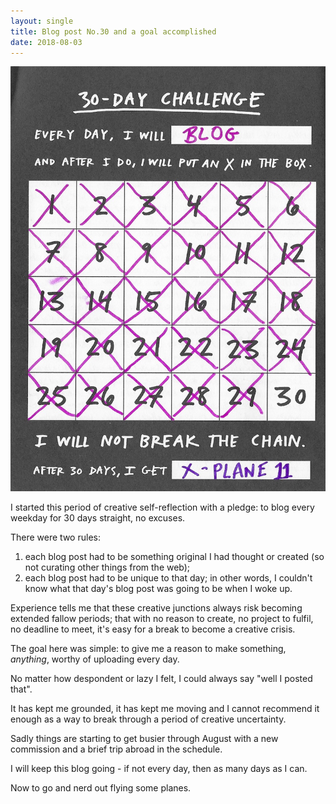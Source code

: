 ```yaml
---
layout: single
title: Blog post No.30 and a goal accomplished
date: 2018-08-03
---
```


![30 days of blogging](/images/blog-challenge.jpg)

I started this period of creative self-reflection with a pledge: to blog every weekday for 30 days straight, no excuses.

There were two rules:

1. each blog post had to be something original I had thought or created (so not curating other things from the web);
2. each blog post had to be unique to that day; in other words, I couldn't know what that day's blog post was going to be when I woke up.

Experience tells me that these creative junctions always risk becoming extended fallow periods; that with no reason to create,  no project to fulfil, no deadline to meet, it's easy for a break to become a creative crisis.

The goal here was simple: to give me a reason to make something, *anything*, worthy of uploading every day.

No matter how despondent or lazy I felt, I could always say "well I posted that". 

It has kept me grounded, it has kept me moving and I cannot recommend it enough as a way to break through a period of creative uncertainty.

Sadly things are starting to get busier through August with a new commission and a brief trip abroad in the schedule.

I will keep this blog going - if not every day, then as many days as I can.

Now to go and nerd out flying some planes. 
